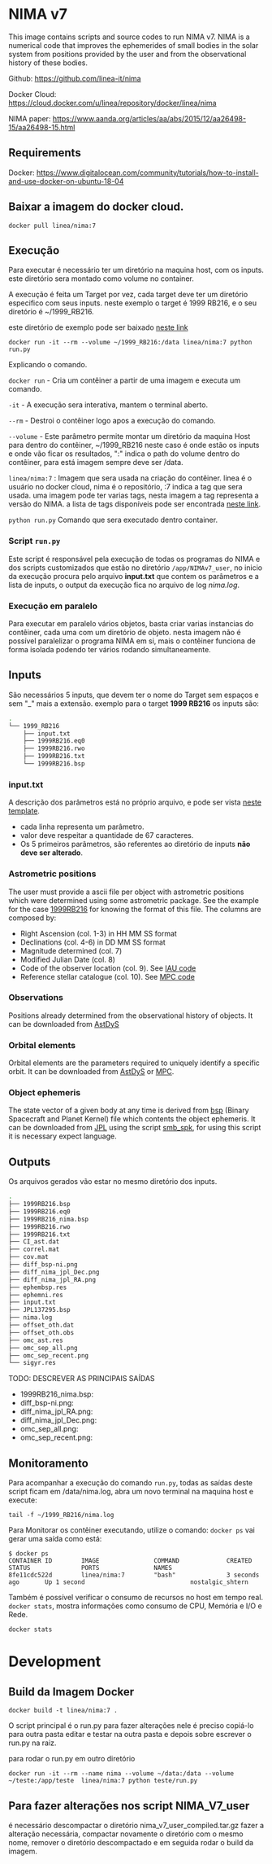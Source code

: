 # NIMA v7

This image contains scripts and source codes to run NIMA v7. NIMA is a numerical code that improves the ephemerides of small bodies in the solar system from positions provided by the user and from the observational history of these bodies.

Github: https://github.com/linea-it/nima

Docker Cloud: https://cloud.docker.com/u/linea/repository/docker/linea/nima

NIMA paper: https://www.aanda.org/articles/aa/abs/2015/12/aa26498-15/aa26498-15.html

## Requirements 
Docker: https://www.digitalocean.com/community/tutorials/how-to-install-and-use-docker-on-ubuntu-18-04

## Baixar a imagem do docker cloud. 

```
docker pull linea/nima:7
```

## Execução
Para executar é necessário ter um diretório na maquina host, com os inputs. este diretório sera 
montado como volume no container. 

A execução é feita um Target por vez, cada target deve ter um diretório especifico com seus inputs. 
neste exemplo o target é 1999 RB216, e o seu diretório é ~/1999_RB216. 

este diretório de exemplo pode ser baixado [neste link](https://github.com/linea-it/nima/blob/master/example.zip)    

```
docker run -it --rm --volume ~/1999_RB216:/data linea/nima:7 python run.py
```

Explicando o comando. 

```docker run``` - Cria um contêiner a partir de uma imagem e executa um comando. 

```-it``` - A execução sera interativa, mantem o terminal aberto. 

```--rm``` - Destroi o contêiner logo apos a execução do comando. 

```--volume``` - Este parâmetro permite montar um diretório da maquina Host para dentro do contêiner, ~/1999_RB216 neste caso é onde estão os inputs e onde vão ficar os resultados,  ":" indica o path do volume dentro do contêiner, para está imagem sempre deve ser /data.

```linea/nima:7``` : Imagem que sera usada na criação do contêiner. linea é o usuário no docker cloud, nima é o repositório, :7 indica a tag que sera usada. uma imagem pode ter varias tags, nesta imagem a tag representa a versão do NIMA. a lista de tags disponíveis pode ser encontrada [neste link](https://cloud.docker.com/u/linea/repository/docker/linea/nima/tags).

```python run.py``` Comando que sera executado dentro container. 


### Script ```run.py```
Este script é responsável pela execução de todas os programas do NIMA e dos scripts customizados que estão no diretório ```/app/NIMAv7_user```, no inicio da execução procura pelo arquivo **input.txt** que contem os parâmetros e a lista de inputs,
o output da execução fica no arquivo de log *nima.log*.

### Execução em paralelo ###
Para executar em paralelo vários objetos, basta criar varias instancias do contêiner, cada uma com um diretório de objeto. nesta imagem não é possível paralelizar o programa NIMA em si, mais o contêiner funciona de forma isolada podendo ter vários rodando simultaneamente. 

## Inputs ##
São necessários 5 inputs, que devem ter o nome do Target sem espaços e sem "_" mais a extensão. exemplo para o target **1999 RB216** os inputs são:
```bash
.
└── 1999_RB216
    ├── input.txt
    ├── 1999RB216.eq0
    ├── 1999RB216.rwo
    ├── 1999RB216.txt
    └── 1999RB216.bsp
```

### input.txt ###
A descrição dos parâmetros está no próprio arquivo, e pode ser vista [neste template](https://github.com/linea-it/nima/blob/master/input_template.txt). 
- cada linha representa um parâmetro.
- valor deve respeitar a quantidade de 67 caracteres.
- Os 5 primeiros parâmetros, são referentes ao diretório de inputs **não deve ser alterado**.

### Astrometric positions ###
The user must provide a ascii file per object with astrometric positions which were determined using some astrometric package. See the example for the case [1999RB216](https://github.com/linea-it/nima/blob/master/example/1999RB216.txt) for knowing the format of this file. The columns are composed by:

- Right Ascension (col. 1-3) in HH MM SS format
- Declinations (col. 4-6) in DD MM SS format
- Magnitude determined (col. 7)
- Modified Julian Date (col. 8)
- Code of the observer location (col. 9). See [IAU code](http://www.minorplanetcenter.net/iau/lists/ObsCodes.html)
- Reference stellar catalogue (col. 10). See [MPC code](https://minorplanetcenter.net/iau/info/CatalogueCodes.html)

### Observations ###
Positions already determined from the observational history of objects. It can be downloaded from [AstDyS](http://hamilton.dm.unipi.it/astdys2/)

### Orbital elements ###
Orbital elements are the parameters required to uniquely identify a specific orbit. It can be downloaded from [AstDyS](http://hamilton.dm.unipi.it/astdys2/) or [MPC](https://www.minorplanetcenter.net/).

### Object ephemeris ###
The state vector of a given body at any time is derived from [bsp](https://github.com/linea-it/nima/blob/master/example/1999RB216.bsp) (Binary Spacecraft and Planet Kernel) file which contents the object ephemeris. It can be downloaded from [JPL](https://www.jpl.nasa.gov/) using the script [smb_spk](ftp://ssd.jpl.nasa.gov/pub/ssd/SCRIPTS/smb_spk), for using this script it is necessary expect language.

## Outputs ##
Os arquivos gerados vão estar no mesmo diretório dos inputs. 

```bash
.
├── 1999RB216.bsp
├── 1999RB216.eq0
├── 1999RB216_nima.bsp
├── 1999RB216.rwo
├── 1999RB216.txt
├── CI_ast.dat
├── correl.mat
├── cov.mat
├── diff_bsp-ni.png
├── diff_nima_jpl_Dec.png
├── diff_nima_jpl_RA.png
├── ephembsp.res
├── ephemni.res
├── input.txt
├── JPL137295.bsp
├── nima.log
├── offset_oth.dat
├── offset_oth.obs
├── omc_ast.res
├── omc_sep_all.png
├── omc_sep_recent.png
└── sigyr.res
```
TODO: DESCREVER AS PRINCIPAIS SAÍDAS
- 1999RB216_nima.bsp:
- diff_bsp-ni.png:
- diff_nima_jpl_RA.png:
- diff_nima_jpl_Dec.png:
- omc_sep_all.png:
- omc_sep_recent.png:



## Monitoramento ##

Para acompanhar a execução do comando ```run.py```, todas as saídas deste script ficam em /data/nima.log, abra um novo terminal na maquina host e execute: 
```
tail -f ~/1999_RB216/nima.log
```

Para Monitorar os contêiner executando, utilize o comando:
```docker ps```
vai gerar uma saída como está:
```
$ docker ps
CONTAINER ID        IMAGE               COMMAND             CREATED             STATUS              PORTS               NAMES
8fe11cdc522d        linea/nima:7        "bash"              3 seconds ago       Up 1 second                             nostalgic_shtern

```

Também é possível verificar o consumo de recursos no host em tempo real. ```docker stats```, mostra informações como consumo de CPU, Memória e I/O e Rede.
```
docker stats
```



# Development
## Build da Imagem Docker 
```
docker build -t linea/nima:7 .
```

O script principal é o run.py para fazer alterações nele é preciso 
copiá-lo para outra pasta editar e testar na outra pasta e depois sobre escrever o run.py na raiz. 

para rodar o run.py em outro diretório 
```
docker run -it --rm --name nima --volume ~/data:/data --volume ~/teste:/app/teste  linea/nima:7 python teste/run.py
```

## Para fazer alterações nos script NIMA_V7_user
é necessário descompactar o diretório nima_v7_user_compiled.tar.gz
fazer a alteração necessária, compactar novamente o diretório com o mesmo nome, 
remover o diretório descompactado e em seguida rodar o build da imagem.
